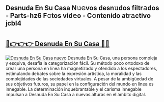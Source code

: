 ## Desnuda En Su Casa N𝚞𝚎vos desn𝚞dos filtr𝚊dos - Parts-hz6 F𝚘tos vid𝚎o - C𝚘ntenido atr𝚊ctivo jcbl4

# <h2><a href="http://mb0abg.tromn.icu/?c=Desnuda+En+Su+Casa">🔗👉👉👉 Desnuda En Su Casa 🔗🔗</a></h2>

[![Desnuda En Su Casa nuevo](https://i.imgur.com/pEAQMta.gif)](http://mb0abg.tromn.icu/?c=Desnuda+En+Su+Casa)
Desnuda En Su Casa, una persona compleja y esquiva, desafía la categorización fácil. Su método poco ortodoxo de crear una persona en línea ha magnetizado y ofendido a los espectadores, estimulando debates sobre la expresión artística, la moralidad y las complejidades de las sociedades virtuales. A pesar de la ambigüedad de sus objetivos futuros, su papel en la configuración del mundo en línea es innegable. La determinación inquebrantable y el carisma innegable impulsan a Desnuda En Su Casa a nuevas alturas en el ámbito digital.
